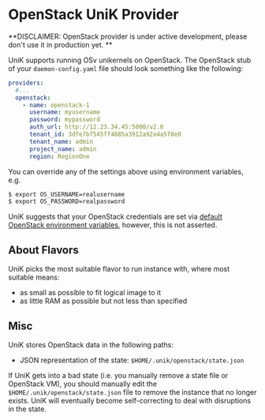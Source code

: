# OpenStack UniK Provider

**DISCLAIMER: OpenStack provider is under active development, please don't use it in production yet. **

UniK supports running OSv unikernels on OpenStack.
The OpenStack stub of your `daemon-config.yaml` file should look something like the following:
```yaml
providers:
  #...
  openstack:
    - name: openstack-1
      username: myusername
      password: mypassword
      auth_url: http://12.23.34.45:5000/v2.0
      tenant_id: 3dfe7bf545ff4885a3912a92a4a5f8e0
      tenant_name: admin
      project_name: admin
      region: RegionOne
```
You can override any of the settings above using environment variables, e.g.
```bash
$ export OS_USERNAME=realusername
$ export OS_PASSWORD=realpassword
```
UniK suggests that your OpenStack credentials are set via [default OpenStack environment variables](http://docs.openstack.org/user-guide/common/cli-set-environment-variables-using-openstack-rc.html), however, this is not asserted.

## About Flavors
UniK picks the most suitable flavor to run instance with, where most suitable means:
- as small as possible to fit logical image to it
- as little RAM as possible but not less than specified

## Misc
UniK stores OpenStack data in the following paths:
* JSON representation of the state: `$HOME/.unik/openstack/state.json`

If UniK gets into a bad state (i.e. you manually remove a state file or OpenStack VM), you should manually edit the `$HOME/.unik/openstack/state.json` file to remove the instance that no longer exists. UniK will eventually become self-correcting to deal with disruptions in the state.
